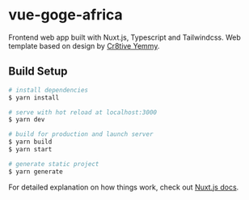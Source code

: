 # vue-goge-africa

Frontend web app built with Nuxt.js, Typescript and Tailwindcss.
Web template based on design by [Cr8tive Yemmy](https://www.behance.net/gallery/87261153/E-learning-UI-Kit-Free-Download).

## Build Setup

```bash
# install dependencies
$ yarn install

# serve with hot reload at localhost:3000
$ yarn dev

# build for production and launch server
$ yarn build
$ yarn start

# generate static project
$ yarn generate
```

For detailed explanation on how things work, check out [Nuxt.js docs](https://nuxtjs.org).
